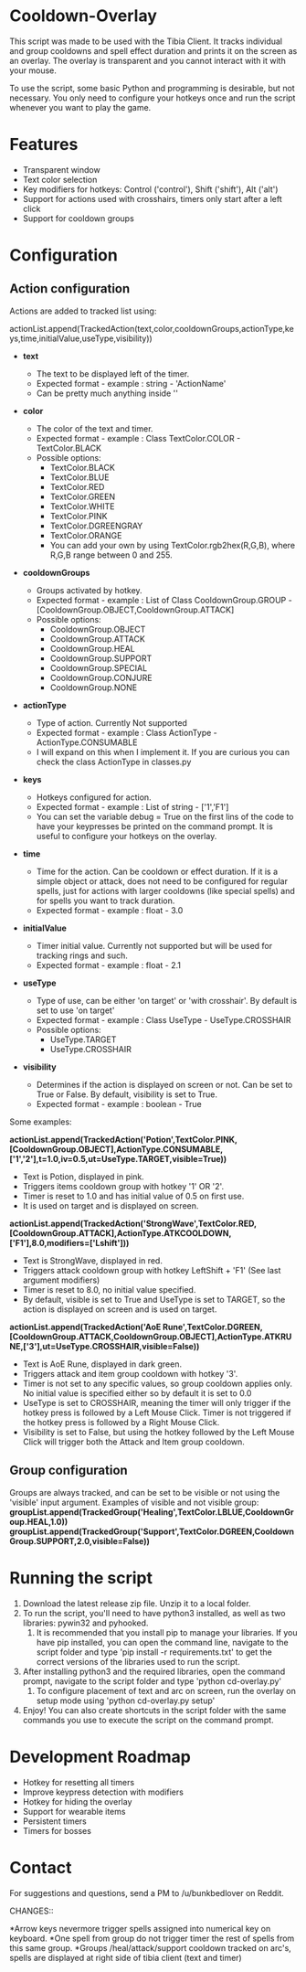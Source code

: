 # Cooldown-Overlay
This script was made to be used with the Tibia Client. It tracks individual and group cooldowns and spell effect duration and prints it on the screen as an overlay. The overlay is transparent and you cannot interact with it with your mouse.

To use the script, some basic Python and programming is desirable, but not necessary. You only need to configure your hotkeys once and run the script whenever you want to play the game.

# Features
* Transparent window
* Text color selection
* Key modifiers for hotkeys: Control ('control'), Shift ('shift'), Alt ('alt')
* Support for actions used with crosshairs, timers only start after a left click
* Support for cooldown groups

# Configuration
## Action configuration
Actions are added to tracked list using:

actionList.append(TrackedAction(text,color,cooldownGroups,actionType,keys,time,initialValue,useType,visibility))
* **text** 
	* The text to be displayed left of the timer. 
	* Expected format - example : string - 'ActionName'
	* Can be pretty much anything inside ''
	
* **color** 
	* The color of the text and timer. 
	* Expected format - example : Class TextColor.COLOR - TextColor.BLACK
	* Possible options:
		* TextColor.BLACK
		* TextColor.BLUE
		* TextColor.RED
		* TextColor.GREEN
		* TextColor.WHITE
		* TextColor.PINK
		* TextColor.DGREENGRAY
		* TextColor.ORANGE
		* You can add your own by using TextColor.rgb2hex(R,G,B), where R,G,B range between 0 and 255.		
	
* **cooldownGroups** 
	* Groups activated by hotkey.
	* Expected format - example : List of Class CooldownGroup.GROUP - [CooldownGroup.OBJECT,CooldownGroup.ATTACK]
	* Possible options:
		* CooldownGroup.OBJECT
		* CooldownGroup.ATTACK
		* CooldownGroup.HEAL
		* CooldownGroup.SUPPORT
		* CooldownGroup.SPECIAL
		* CooldownGroup.CONJURE
		* CooldownGroup.NONE
			
* **actionType**
	* Type of action. Currently Not supported
	* Expected format - example : Class ActionType - ActionType.CONSUMABLE
	* I will expand on this when I implement it. If you are curious you can check the class ActionType in classes.py
	
* **keys** 
	* Hotkeys configured for action.
	* Expected format - example : List of string - ['1','F1']
	* You can set the variable debug = True on the first lins of the code to have your keypresses be printed on the command prompt. It is useful to configure your hotkeys on the overlay.
	
* **time**
	* Time for the action. Can be cooldown or effect duration. If it is a simple object or attack, does not need to be configured for regular spells, just for actions with larger cooldowns (like special spells) and for spells you want to track duration.
	* Expected format - example : float - 3.0
	
* **initialValue**
	* Timer initial value. Currently not supported but will be used for tracking rings and such.
	* Expected format - example : float - 2.1
	
* **useType**
	* Type of use, can be either 'on target' or 'with crosshair'. By default is set to use 'on target'
	* Expected format - example : Class UseType - UseType.CROSSHAIR
	* Possible options:
		* UseType.TARGET
		* UseType.CROSSHAIR
	
* **visibility**
	* Determines if the action is displayed on screen or not. Can be set to True or False. By default, visibility is set to True.
	* Expected format - example : boolean - True
	

Some examples:

**actionList.append(TrackedAction('Potion',TextColor.PINK,[CooldownGroup.OBJECT],ActionType.CONSUMABLE,['1','2'],t=1.0,iv=0.5,ut=UseType.TARGET,visible=True))**
* Text is Potion, displayed in pink.
* Triggers items cooldown group with hotkey '1' OR '2'.
* Timer is reset to 1.0 and has initial value of 0.5 on first use. 
* It is used on target and is displayed on screen.

**actionList.append(TrackedAction('StrongWave',TextColor.RED,[CooldownGroup.ATTACK],ActionType.ATKCOOLDOWN,['F1'],8.0,modifiers=['Lshift']))**
* Text is StrongWave, displayed in red.
* Triggers attack cooldown group with hotkey LeftShift + 'F1' (See last argument modifiers)
* Timer is reset to 8.0, no initial value specified.
* By default, visible is set to True and UseType is set to TARGET, so the action is displayed on screen and is used on target.

**actionList.append(TrackedAction('AoE Rune',TextColor.DGREEN,[CooldownGroup.ATTACK,CooldownGroup.OBJECT],ActionType.ATKRUNE,['3'],ut=UseType.CROSSHAIR,visible=False))**
* Text is AoE Rune, displayed in dark green.
* Triggers attack and item group cooldown with hotkey '3'.
* Timer is not set to any specific values, so group cooldown applies only. No initial value is specified either so by default it is set to 0.0
* UseType is set to CROSSHAIR, meaning the timer will only trigger if the hotkey press is followed by a Left Mouse Click. Timer is not triggered if the hotkey press is followed by a Right Mouse Click.
* Visibility is set to False, but using the hotkey followed by the Left Mouse Click will trigger both the Attack and Item group cooldown.

## Group configuration
Groups are always tracked, and can be set to be visible or not using the 'visible' input argument.
Examples of visible and not visible group:  
**groupList.append(TrackedGroup('Healing',TextColor.LBLUE,CooldownGroup.HEAL,1.0))**  
**groupList.append(TrackedGroup('Support',TextColor.DGREEN,CooldownGroup.SUPPORT,2.0,visible=False))**

# Running the script
1. Download the latest release zip file. Unzip it to a local folder.
1. To run the script, you'll need to have python3 installed, as well as two libraries: pywin32 and pyhooked.
	1. It is recommended that you install pip to manage your libraries. If you have pip installed, you can open the command line, navigate to the script folder and type 'pip install -r requirements.txt' to get the correct versions of the libraries used to run the script.
1. After installing python3 and the required libraries, open the command prompt, navigate to the script folder and type 'python cd-overlay.py'
	1. To configure placement of text and arc on screen, run the overlay on setup mode using 'python cd-overlay.py setup'
1. Enjoy! You can also create shortcuts in the script folder with the same commands you use to execute the script on the command prompt.



# Development Roadmap
* Hotkey for resetting all timers
* Improve keypress detection with modifiers
* Hotkey for hiding the overlay
* Support for wearable items
* Persistent timers
* Timers for bosses

# Contact
For suggestions and questions, send a PM to /u/bunkbedlover on Reddit.



CHANGES::

*Arrow keys nevermore trigger spells assigned into numerical     	key on keyboard.
*One spell from group do not trigger timer the rest of spells from this same group.
*Groups /heal/attack/support cooldown tracked on arc's, spells are displayed at right side of tibia client (text and timer)
